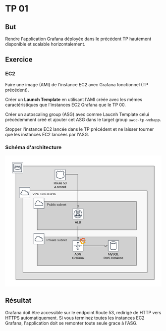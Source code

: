# TP 01

## But

Rendre l'application Grafana déployée dans le précédent TP hautement disponible
et scalable horizontalement.

## Exercice

### EC2

Faire une image (AMI) de l'instance EC2 avec Grafana fonctionnel (TP
précédent).

Créer un __Launch Template__ en utilisant l'AMI créée avec les mêmes
caractéristiques que l'instances EC2 Grafana que le TP 00.

Créer un autoscaling group (ASG) avec comme Laucnh Template celui précédemment
créé et ajouter cet ASG dans le target group `awcc-tp-webapp`.

Stopper l'instance EC2 lancée dans le TP précédent et ne laisser tourner que
les instances EC2 lancées par l'ASG.

### Schéma d'architecture

![](../../images/aws-tp-01.png)

## Résultat

Grafana doit être accessible sur le endpoint Route 53, redirigé de HTTP vers
HTTPS automatiquement.
Si vous terminez toutes les instances EC2 Grafana, l'application doit se
remonter toute seule grace à l'ASG.
